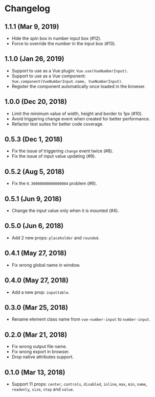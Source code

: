 # Changelog

## 1.1.1 (Mar 9, 2019)

- Hide the spin box in number input box (#12).
- Force to override the number in the input box (#13).

## 1.1.0 (Jan 26, 2019)

- Support to use as a Vue plugin: `Vue.use(VueNumberInput)`.
- Support to use as a Vue component: `Vue.component(VueNumberInput.name, VueNumberInput)`.
- Register the component automatically once loaded in the browser.

## 1.0.0 (Dec 20, 2018)

- Limit the minimum value of width, height and border to 1px (#10).
- Avoid triggering change event when created for better performance.
- Refactor test suites for better code coverage.

## 0.5.3 (Dec 1, 2018)

- Fix the issue of triggering `change` event twice (#8).
- Fix the issue of input value updating (#9).

## 0.5.2 (Aug 5, 2018)

- Fix the `0.30000000000000004` problem (#6).

## 0.5.1 (Jun 9, 2018)

- Change the input value only when it is mounted (#4).

## 0.5.0 (Jun 6, 2018)

- Add 2 new props: `placeholder` and `rounded`.

## 0.4.1 (May 27, 2018)

- Fix wrong global name in window.

## 0.4.0 (May 27, 2018)

- Add a new prop: `inputtable`.

## 0.3.0 (Mar 25, 2018)

- Rename element class name from `vue-number-input` to `number-input`.

## 0.2.0 (Mar 21, 2018)

- Fix wrong output file name.
- Fix wrong export in browser.
- Drop native attributes support.

## 0.1.0 (Mar 13, 2018)

- Support 11 props: `center`, `controls`, `disabled`, `inline`, `max`, `min`, `name`, `readonly`, `size`, `step` and `value`.
